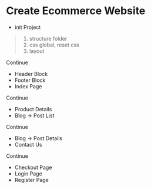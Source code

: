 # Create Ecommerce Website

- init Project

> 1. structure folder
> 2. css global, reset css
> 3. layout

Continue

- Header Block
- Footer Block
- Index Page

Continue

- Product Details
- Blog -> Post List

Continue

- Blog -> Post Details
- Contact Us

Continue

- Checkout Page
- Login Page
- Register Page